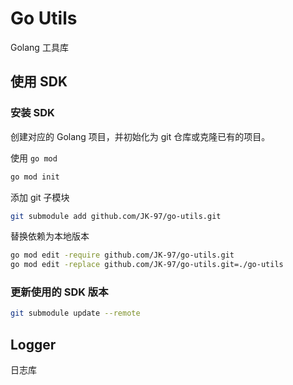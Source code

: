 # Go Utils

Golang 工具库

## 使用 SDK

### 安装 SDK

创建对应的 Golang 项目，并初始化为 git 仓库或克隆已有的项目。

使用 `go mod`

```bash
go mod init
```

添加 git 子模块

```bash
git submodule add github.com/JK-97/go-utils.git
```

替换依赖为本地版本

```bash
go mod edit -require github.com/JK-97/go-utils.git
go mod edit -replace github.com/JK-97/go-utils.git=./go-utils
```

### 更新使用的 SDK 版本

```bash
git submodule update --remote
```

## Logger

日志库
